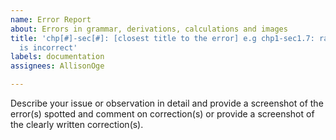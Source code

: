 ```yaml
---
name: Error Report
about: Errors in grammar, derivations, calculations and images
title: 'chp[#]-sec[#]: [closest title to the error] e.g chp1-sec1.7: radar formular
  is incorrect'
labels: documentation
assignees: AllisonOge

---
```


Describe your issue or observation in detail and provide a screenshot of the error(s) spotted and comment on correction(s) or provide a screenshot of the clearly written correction(s).

